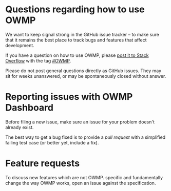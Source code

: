 # Questions regarding how to use OWMP

We want to keep signal strong in the GitHub issue tracker – to make sure that it remains the best place to track bugs and features that affect development.

If you have a question on how to use OWMP, please [post it to Stack Overflow](https://stackoverflow.com/questions/ask?tags=OWMP) with the tag [#OWMP](https://stackoverflow.com/questions/tagged/OWMP).

Please do not post general questions directly as GitHub issues. They may sit for weeks unanswered, or may be spontaneously closed without answer.

# Reporting issues with OWMP Dashboard

Before filing a new issue, make sure an issue for your problem doesn't already exist.

The best way to get a bug fixed is to provide a _pull request_ with a simplified failing test case (or better yet, include a fix).

# Feature requests

To discuss new features which are not OWMP. specific and fundamentally change the way OWMP works, open an issue against the specification.
